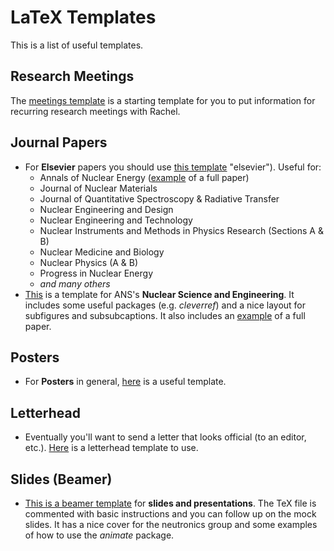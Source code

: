 # LaTeX Templates

This is a list of useful templates.

## Research Meetings
The [meetings template](./Meeting-Updates-Template.md) is a starting template
for you to put information for recurring research meetings with Rachel.

## Journal Papers

* For **Elsevier** papers you should use [this template](journals/Elsevier) "elsevier"). Useful for: 
   - Annals of Nuclear Energy ([example](journals/ANE-AnnalsNucEne "ane-example") of a full paper)
   - Journal of Nuclear Materials
   - Journal of Quantitative Spectroscopy & Radiative Transfer
   - Nuclear Engineering and Design
   - Nuclear Engineering and Technology
   - Nuclear Instruments and Methods in Physics Research (Sections A & B)
   - Nuclear Medicine and Biology
   - Nuclear Physics (A & B)
   - Progress in Nuclear Energy
   - _and many others_
* [This](journals/NSE-NucScEng "nse") is a template for ANS's **Nuclear Science and Engineering**. It includes some useful packages (e.g. _cleverref_) and a nice layout for subfigures and subsubcaptions. It also includes an [example](journals/NSE-NucScEng/NSE-Example "nse-example") of a full paper.

## Posters

* For **Posters** in general, [here](poster "poster-example") is a useful template.
 
## Letterhead

* Eventually you'll want to send a letter that looks official (to an editor, etc.). [Here](letterhead "letterhead-example") is a letterhead template to use.

## Slides (Beamer)
* [This is a beamer template](slides-beamer "beamer") for **slides and presentations**. The TeX file is commented with basic instructions and you can follow up on the mock slides. It has a nice cover for the neutronics group and some examples of how to use the _animate_ package. 
